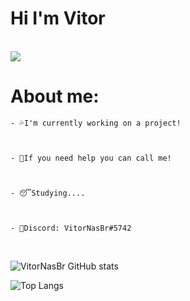 # Hi I'm Vitor
<br/>
<img src="https://discord.c99.nl/widget/theme-3/396468587398823938.png"> 


# About me:

```
- 💦I'm currently working on a project!
 


- 👊If you need help you can call me!
 


- 😴Studying....



- 🧾Discord: VitorNasBr#5742

```
<br/>


![VitorNasBr GitHub stats](https://github-readme-stats.vercel.app/api?username=VitorNasBr&show_icons=true&theme=dark) 


![Top Langs](https://github-readme-stats.vercel.app/api/top-langs/?username=VitorNasBr&langs_count=8&theme=dark)
